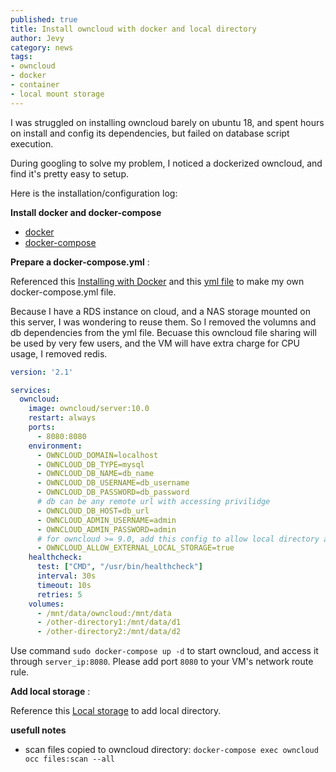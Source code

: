 ```yaml
---
published: true
title: Install owncloud with docker and local directory
author: Jevy 
category: news
tags:
- owncloud
- docker
- container
- local mount storage
---
```


I was struggled on installing owncloud barely on ubuntu 18, and spent hours on install and config its dependencies, but failed on database script execution. 

During googling to solve my problem, I noticed a dockerized owncloud, and find it's pretty easy to setup. 

Here is the installation/configuration log:

**Install docker and docker-compose**
- [docker](https://docs.docker.com/install/linux/docker-ce/ubuntu/)
- [docker-compose](https://docs.docker.com/compose/install/)

**Prepare a docker-compose.yml** :

Referenced  this [Installing with Docker](https://doc.owncloud.com/server/admin_manual/installation/docker/)
and this [yml file](https://raw.githubusercontent.com/owncloud-docker/server/master/docker-compose.yml) to make my own docker-compose.yml file.

Because I have a RDS instance on cloud, and a NAS storage mounted on this server, I was wondering to reuse them. So I removed the volumns and db dependencies from the yml file. 
Becuase this owncloud file sharing will be used by very few users, and the VM will have extra charge for CPU usage, I removed redis. 

```yml
version: '2.1'

services:
  owncloud:
    image: owncloud/server:10.0
    restart: always
    ports:
      - 8080:8080
    environment:
      - OWNCLOUD_DOMAIN=localhost
      - OWNCLOUD_DB_TYPE=mysql
      - OWNCLOUD_DB_NAME=db_name
      - OWNCLOUD_DB_USERNAME=db_username
      - OWNCLOUD_DB_PASSWORD=db_password
      # db can be any remote url with accessing privilidge
      - OWNCLOUD_DB_HOST=db_url
      - OWNCLOUD_ADMIN_USERNAME=admin
      - OWNCLOUD_ADMIN_PASSWORD=admin
      # for owncloud >= 9.0, add this config to allow local directory as external storage
      - OWNCLOUD_ALLOW_EXTERNAL_LOCAL_STORAGE=true
    healthcheck:
      test: ["CMD", "/usr/bin/healthcheck"]
      interval: 30s
      timeout: 10s
      retries: 5
    volumes:
      - /mnt/data/owncloud:/mnt/data
      - /other-directory1:/mnt/data/d1
      - /other-directory2:/mnt/data/d2

```
Use command `sudo docker-compose up -d` to start owncloud, and access it through `server_ip:8080`. 
Please add port `8080` to your VM's network route rule. 

**Add local storage** :

Reference this [Local storage](https://doc.owncloud.com/server/admin_manual/configuration/files/external_storage/local.html) to add local directory. 


**usefull notes**
- scan files copied to owncloud directory: `docker-compose exec owncloud occ files:scan --all`